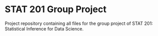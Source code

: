 # STAT 201 Group Project

Project repository containing all files for the group project of STAT 201: Statistical Inference for Data Science.
